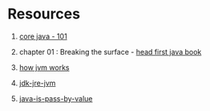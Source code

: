 # Resources

1) [core java - 101](https://docs.google.com/presentation/d/1KPiPmwDsmNRN6WDapVsJ1SCw3ha2PnTZKsxjxOJgUF8/edit?usp=sharing)

2) chapter 01 : Breaking the surface - [head first java book](https://www.rcsdk12.org/cms/lib/NY01001156/Centricity/Domain/4951/Head_First_Java_Second_Edition.pdf)

3) [how jvm works](https://www.geeksforgeeks.org/jvm-works-jvm-architecture/)

4) [jdk-jre-jvm](https://www.geeksforgeeks.org/differences-jdk-jre-jvm/)

5) [java-is-pass-by-value](https://www.geeksforgeeks.org/g-fact-31-java-is-strictly-pass-by-value/)

